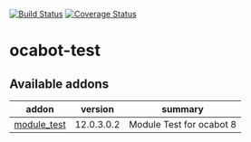 [![Build Status](https://travis-ci.org/grap/ocabot-test.svg?branch=12.0)](https://travis-ci.org/grap/ocabot-test?branch=12.0)
[![Coverage Status](https://coveralls.io/repos/github/grap/ocabot-test/badge.svg?branch=12.0)](https://coveralls.io/github/grap/ocabot-test?branch=12.0)


# ocabot-test


[//]: # (addons)

Available addons
----------------
addon | version | summary
--- | --- | ---
[module_test](module_test/) | 12.0.3.0.2 | Module Test for ocabot 8

[//]: # (end addons)
